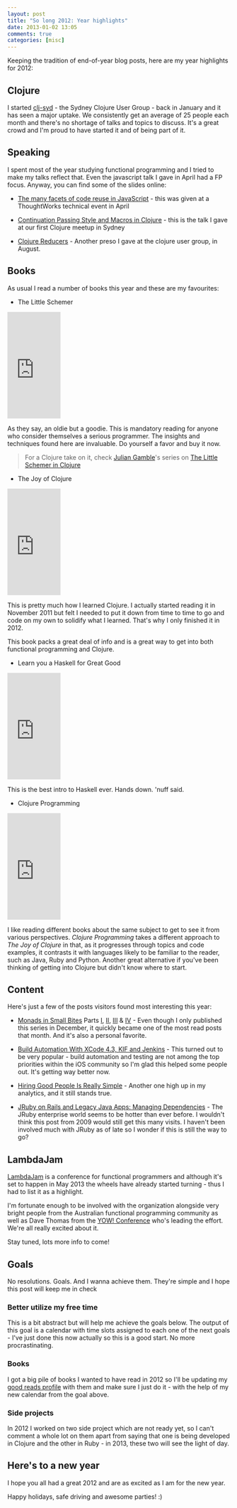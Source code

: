 ```yaml
---
layout: post
title: "So long 2012: Year highlights"
date: 2013-01-02 13:05
comments: true
categories: [misc]
---
```


Keeping the tradition of end-of-year blog posts, here are my year highlights for 2012:

## Clojure

I started [clj-syd](http://www.meetup.com/clj-syd/) - the Sydney Clojure User Group - back in January and it has seen a major uptake. We consistently get an average of 25 people each month and there's no shortage of talks and topics to discuss. It's a great crowd and I'm proud to have started it and of being part of it.

## Speaking

I spent most of the year studying functional programming and I tried to make my talks reflect that. Even the javascript talk I gave in April had a FP focus. Anyway, you can find some of the slides online:

- [The many facets of code reuse in JavaScript](http://www.slideshare.net/borgesleonardo/the-many-facets-of-code-reuse-in-javascript) - this was given at a ThoughtWorks technical event in April

- [Continuation Passing Style and Macros in Clojure](http://www.slideshare.net/borgesleonardo/continuation-passing-style-and-macros-in-clojure-jan-2012) - this is the talk I gave at our first Clojure meetup in Sydney

- [Clojure Reducers](http://www.slideshare.net/borgesleonardo/clojure-reducers-cljsyd-aug-2012) - Another preso I gave at the clojure user group, in August.

## Books

As usual I read a number of books this year and these are my favourites:

- The Little Schemer

<iframe src="http://rcm.amazon.com/e/cm?lt1=_blank&bc1=FFFFFF&IS2=1&nou=1&bg1=FFFFFF&fc1=000000&lc1=0000FF&t=leonaborge-20&o=1&p=8&l=as1&m=amazon&f=ifr&ref=qf_sp_asin_til&asins=0262560992" style="width:120px;height:240px;" scrolling="no" marginwidth="0" marginheight="0" frameborder="0"></iframe>

As they say, an oldie but a goodie. This is mandatory reading for anyone who consider themselves a serious programmer. The insights and techniques found here are invaluable. Do yourself a favor and buy it now.

> For a Clojure take on it, check [Julian Gamble](https://twitter.com/juliansgamble)'s series on [The Little Schemer in Clojure](http://juliangamble.com/blog/2012/07/20/the-little-schemer-in-clojure-chapter-1/)

- The Joy of Clojure

<iframe src="http://rcm.amazon.com/e/cm?t=leonaborge-20&o=1&p=8&l=as1&asins=1935182641&nou=1&ref=qf_sp_asin_til&fc1=000000&IS2=1&lt1=_blank&m=amazon&lc1=0000FF&bc1=FFFFFF&bg1=FFFFFF&f=ifr" style="width:120px;height:240px;" scrolling="no" marginwidth="0" marginheight="0" frameborder="0"></iframe>

This is pretty much how I learned Clojure. I actually started reading it in November 2011 but felt I needed to put it down from time to time to go and code on my own to solidify what I learned. That's why I only finished it in 2012.

This book packs a great deal of info and is a great way to get into both functional programming and Clojure.

- Learn you a Haskell for Great Good

<iframe src="http://rcm.amazon.com/e/cm?t=leonaborge-20&o=1&p=8&l=as1&asins=1593272839&nou=1&ref=qf_sp_asin_til&fc1=000000&IS2=1&lt1=_blank&m=amazon&lc1=0000FF&bc1=FFFFFF&bg1=FFFFFF&f=ifr" style="width:120px;height:240px;" scrolling="no" marginwidth="0" marginheight="0" frameborder="0"></iframe>

This is the best intro to Haskell ever. Hands down. 'nuff said.

- Clojure Programming

<iframe src="http://rcm.amazon.com/e/cm?t=leonaborge-20&o=1&p=8&l=as1&asins=1449394701&nou=1&ref=qf_sp_asin_til&fc1=000000&IS2=1&lt1=_blank&m=amazon&lc1=0000FF&bc1=FFFFFF&bg1=FFFFFF&f=ifr" style="width:120px;height:240px;" scrolling="no" marginwidth="0" marginheight="0" frameborder="0"></iframe>

I like reading different books about the same subject to get to see it from various perspectives. *Clojure Programming* takes a different approach to *The Joy of Clojure* in that, as it progresses through topics and code examples, it contrasts it with languages likely to be familiar to the reader, such as Java, Ruby and Python. Another great alternative if you've been thinking of getting into Clojure but didn't know where to start.

## Content

Here's just a few of the posts visitors found most interesting this year:

- [Monads in Small Bites](http://www.leonardoborges.com/writings/2012/11/30/monads-in-small-bites-part-i-functors/) Parts [I](http://www.leonardoborges.com/writings/2012/11/30/monads-in-small-bites-part-i-functors/), [II](http://www.leonardoborges.com/writings/2012/12/02/monads-in-small-bites-part-ii-applicative-functors/), [III](http://www.leonardoborges.com/writings/2012/12/05/monads-in-small-bites-part-iii-monoids/) & [IV](http://www.leonardoborges.com/writings/2012/12/08/monads-in-small-bites-part-iv-monads/) - Even though I only published this series in December, it quickly became one of the most read posts that month. And it's also a personal favorite.


- [Build Automation With XCode 4.3, KIF and Jenkins](http://www.leonardoborges.com/writings/2012/05/03/build-automation-with-xcode-4-dot-3-kif-and-jenkins/) - This turned out to be very popular - build automation and testing are not among the top priorities within the iOS community so I'm glad this helped some people out. It's getting way better now.


- [Hiring Good People Is Really Simple](http://www.leonardoborges.com/writings/2011/07/30/hiring-good-people-is-really-simple/) - Another one high up in my analytics, and it still stands true.


- [JRuby on Rails and Legacy Java Apps: Managing Dependencies](http://www.leonardoborges.com/writings/2009/07/01/jruby-on-rails-and-legacy-java-apps-managing-dependencies/) - The JRuby enterprise world seems to be hotter than ever before. I wouldn't think this post from 2009 would still get this many visits. I haven't been involved much with JRuby as of late so I wonder if this is still the way to go? 



## LambdaJam

[LambdaJam](http://lambdajam.com/) is a conference for functional programmers and although it's set to happen in May 2013 the wheels have already started turning - thus I had to list it as a highlight.

I'm fortunate enough to be involved with the organization alongside very bright people from the Australian functional programming community as well as Dave Thomas from the [YOW! Conference](http://www.yowconference.com.au/) who's leading the effort. We're all really excited about it.

Stay tuned, lots more info to come!

## Goals

No resolutions. Goals. And I wanna achieve them. They're simple and I hope this post will keep me in check

### Better utilize my free time

This is a bit abstract but will help me achieve the goals below. The output of this goal is a calendar with time slots assigned to each one of the next goals - I've just done this now actually so this is a good start. No more procrastinating.

### Books

I got a big pile of books I wanted to have read in 2012 so I'll be updating my [good reads profile](goodreads.com/leonardoborges) with them and make sure I just do it - with the help of my new calendar from the goal above.

### Side projects

In 2012 I worked on two side project which are not ready yet, so I can't comment a whole lot on them apart from saying that one is being developed in Clojure and the other in Ruby - in 2013, these two will see the light of day.


## Here's to a new year

I hope you all had a great 2012 and are as excited as I am for the new year.

Happy holidays, safe driving and awesome parties! :)


